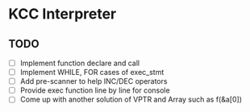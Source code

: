 # KCC Interpreter

## TODO
- [ ] Implement function declare and call
- [ ] Implement WHILE, FOR cases of exec_stmt
- [ ] Add pre-scanner to help INC/DEC operators
- [ ] Provide exec function line by line for console
- [ ] Come up with another solution of VPTR and Array such as f(&a[0])
